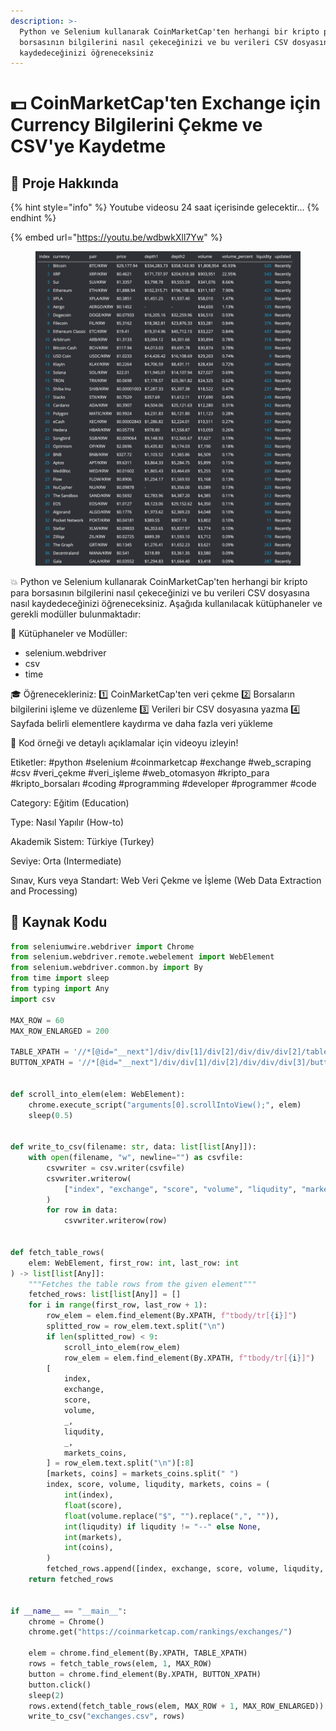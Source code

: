 ```yaml
---
description: >-
  Python ve Selenium kullanarak CoinMarketCap'ten herhangi bir kripto para
  borsasının bilgilerini nasıl çekeceğinizi ve bu verileri CSV dosyasına nasıl
  kaydedeceğinizi öğreneceksiniz
---
```


# 💵 CoinMarketCap'ten Exchange için Currency Bilgilerini Çekme ve CSV'ye Kaydetme

## 🔰 Proje Hakkında

{% hint style="info" %}
Youtube videosu 24 saat içerisinde gelecektir...
{% endhint %}

{% embed url="https://youtu.be/wdbwkXll7Yw" %}

<figure><img src="../.gitbook/assets/SCR-20230504-ucdn.png" alt="" width="563"><figcaption></figcaption></figure>

💥 Python ve Selenium kullanarak CoinMarketCap'ten herhangi bir kripto para borsasının bilgilerini nasıl çekeceğinizi ve bu verileri CSV dosyasına nasıl kaydedeceğinizi öğreneceksiniz. Aşağıda kullanılacak kütüphaneler ve gerekli modüller bulunmaktadır:

📘 Kütüphaneler ve Modüller:

* selenium.webdriver
* csv
* time

🎓 Öğrenecekleriniz: 1️⃣ CoinMarketCap'ten veri çekme 2️⃣ Borsaların bilgilerini işleme ve düzenleme 3️⃣ Verileri bir CSV dosyasına yazma 4️⃣ Sayfada belirli elementlere kaydırma ve daha fazla veri yükleme

📼 Kod örneği ve detaylı açıklamalar için videoyu izleyin!

Etiketler: #python #selenium #coinmarketcap #exchange #web\_scraping #csv #veri\_çekme #veri\_işleme #web\_otomasyon #kripto\_para #kripto\_borsaları #coding #programming #developer #programmer #code

Category: Eğitim (Education)

Type: Nasıl Yapılır (How-to)

Akademik Sistem: Türkiye (Turkey)

Seviye: Orta (Intermediate)

Sınav, Kurs veya Standart: Web Veri Çekme ve İşleme (Web Data Extraction and Processing)

## 📜 Kaynak Kodu

```python
from seleniumwire.webdriver import Chrome
from selenium.webdriver.remote.webelement import WebElement
from selenium.webdriver.common.by import By
from time import sleep
from typing import Any
import csv

MAX_ROW = 60
MAX_ROW_ENLARGED = 200

TABLE_XPATH = '//*[@id="__next"]/div/div[1]/div[2]/div/div/div[2]/table'
BUTTON_XPATH = '//*[@id="__next"]/div/div[1]/div[2]/div/div/div[3]/button'


def scroll_into_elem(elem: WebElement):
    chrome.execute_script("arguments[0].scrollIntoView();", elem)
    sleep(0.5)


def write_to_csv(filename: str, data: list[list[Any]]):
    with open(filename, "w", newline="") as csvfile:
        csvwriter = csv.writer(csvfile)
        csvwriter.writerow(
            ["index", "exchange", "score", "volume", "liqudity", "markets", "coins"]
        )
        for row in data:
            csvwriter.writerow(row)


def fetch_table_rows(
    elem: WebElement, first_row: int, last_row: int
) -> list[list[Any]]:
    """Fetches the table rows from the given element"""
    fetched_rows: list[list[Any]] = []
    for i in range(first_row, last_row + 1):
        row_elem = elem.find_element(By.XPATH, f"tbody/tr[{i}]")
        splitted_row = row_elem.text.split("\n")
        if len(splitted_row) < 9:
            scroll_into_elem(row_elem)
            row_elem = elem.find_element(By.XPATH, f"tbody/tr[{i}]")
        [
            index,
            exchange,
            score,
            volume,
            _,
            liqudity,
            _,
            markets_coins,
        ] = row_elem.text.split("\n")[:8]
        [markets, coins] = markets_coins.split(" ")
        index, score, volume, liqudity, markets, coins = (
            int(index),
            float(score),
            float(volume.replace("$", "").replace(",", "")),
            int(liqudity) if liqudity != "--" else None,
            int(markets),
            int(coins),
        )
        fetched_rows.append([index, exchange, score, volume, liqudity, markets, coins])
    return fetched_rows


if __name__ == "__main__":
    chrome = Chrome()
    chrome.get("https://coinmarketcap.com/rankings/exchanges/")

    elem = chrome.find_element(By.XPATH, TABLE_XPATH)
    rows = fetch_table_rows(elem, 1, MAX_ROW)
    button = chrome.find_element(By.XPATH, BUTTON_XPATH)
    button.click()
    sleep(2)
    rows.extend(fetch_table_rows(elem, MAX_ROW + 1, MAX_ROW_ENLARGED))
    write_to_csv("exchanges.csv", rows)

```
